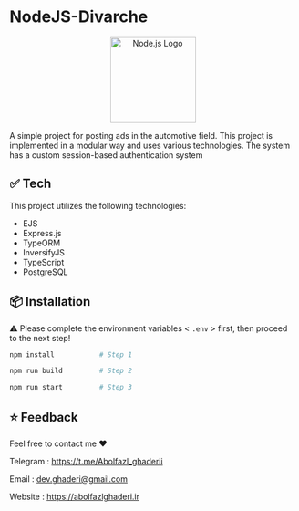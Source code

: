 # NodeJS-Divarche

<p align="center">
  <a href="https://nodejs.org/" target="_blank"><img src="https://nodejs.org/static/images/logo.svg" width="150" alt="Node.js Logo" /></a>
</p>

A simple project for posting ads in the automotive field. This project is implemented in a modular way and uses various technologies. The system has a custom session-based authentication system



## ✅ Tech

This project utilizes the following technologies:
- EJS
- Express.js
- TypeORM
- InversifyJS
- TypeScript
- PostgreSQL



## 📦 Installation

⚠️ Please complete the environment variables < `.env` >  first, then proceed to the next step!
 

```bash
npm install           # Step 1

```
```bash
npm run build         # Step 2

```
```bash
npm run start         # Step 3

```

## ⭐ Feedback

Feel free to contact me  ❤️

Telegram : https://t.me/Abolfazl_ghaderii 

Email : dev.ghaderi@gmail.com   

Website : https://abolfazlghaderi.ir
